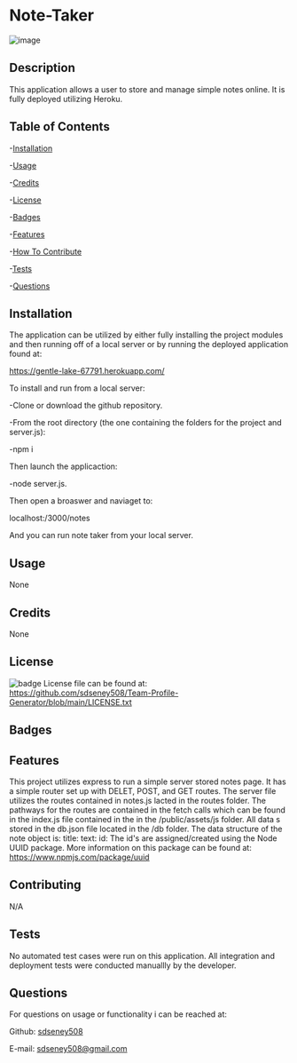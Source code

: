 # Note-Taker
![image](https://user-images.githubusercontent.com/62141103/158160517-257294e8-982b-4389-a86e-38ac9cace0c9.png)

## Description
 This application allows a user to store and manage simple notes online.  It is fully deployed utilizing Heroku.

 ## Table of Contents
 -[Installation](#installation)

 -[Usage](#usage)

 -[Credits](#credits)

 -[License](#license)

 -[Badges](#badges)

 -[Features](#features)

 -[How To Contribute](#contributing)

 -[Tests](#tests)

 -[Questions](#questions)
 ## Installation
 The application can be utilized by either fully installing the project modules and then running off of a local server or by running the deployed application found at:

https://gentle-lake-67791.herokuapp.com/

 To install and run from a local server:

-Clone or download the github repository. 
 
-From the root directory (the one containing the folders for the project and server.js):
 
 -npm i

 Then launch the applicaction:

 -node server.js.

 Then open a broaswer and naviaget to: 
 
 localhost:/3000/notes

 And you can run note taker from your local server.

 ## Usage
 None
 ## Credits
 None
 ## License

 ![badge](https://img.shields.io/badge/license-MIT-blue)
 License file can be found at: https://github.com/sdseney508/Team-Profile-Generator/blob/main/LICENSE.txt
 ## Badges

 ## Features

 This project utilizes express to run a simple server stored notes page.  It has a simple router set up with DELET, POST, and GET routes.  The server file utilizes the routes contained in notes.js lacted in the routes folder.  The pathways for the routes are contained in the fetch calls which can be found in the index.js file contained in the in the /public/assets/js folder.  All data s stored in the db.json file located in the /db folder.  The data structure of the note object is:
    title:
    text:
    id:
The id's are assigned/created using the Node UUID package.  More information on this package can be found at: https://www.npmjs.com/package/uuid
 
 ## Contributing 
 N/A
 ## Tests
No automated test cases were run on this application.  All integration and deployment tests were conducted manuallly by the developer.

 ## Questions
For questions on usage or functionality i can be reached at:

Github: [sdseney508](https://github.com/sdseney508)

E-mail: sdseney508@gmail.com
    
